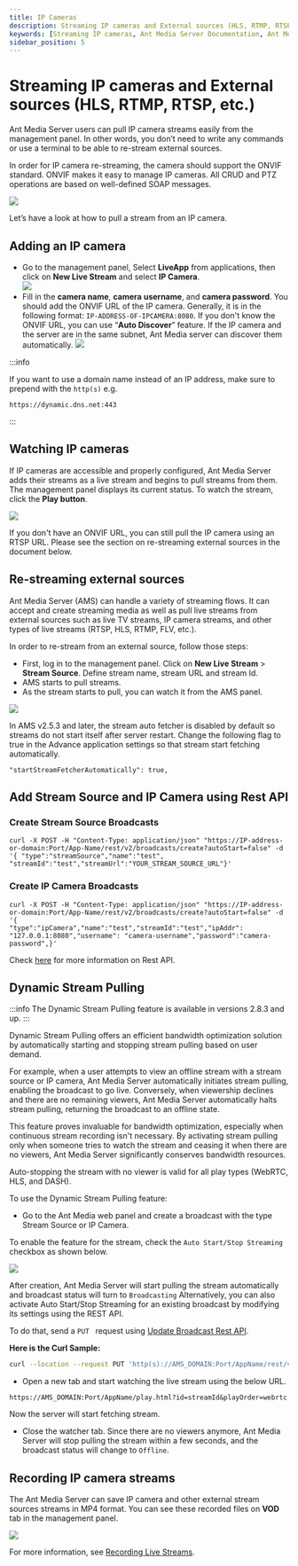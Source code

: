 ```yaml
---
title: IP Cameras
description: Streaming IP cameras and External sources (HLS, RTMP, RTSP)
keywords: [Streaming IP cameras, Ant Media Server Documentation, Ant Media Server Tutorials]
sidebar_position: 5
---
```


# Streaming IP cameras and External sources (HLS, RTMP, RTSP, etc.)

Ant Media Server users can pull IP camera streams easily from the management panel. In other words, you don’t need to write any commands or use a terminal to be able to re-stream external sources.

In order for IP camera re-streaming, the camera should support the ONVIF standard. ONVIF makes it easy to manage IP cameras. All CRUD and PTZ operations are based on well-defined SOAP messages.

![](@site/static/img/onvif_conformance.gif)

Let’s have a look at how to pull a stream from an IP camera.

## Adding an IP camera

*   Go to the management panel, Select **LiveApp** from applications, then click on **New Live Stream** and select **IP Camera**.  
    ![](@site/static/img/re-stream-add-ip-camera-1.png)
*   Fill in the **camera name**, **camera** **username**, and **camera password**. You should add the ONVIF URL of the IP camera. Generally, it is in the following format: ```IP-ADDRESS-OF-IPCAMERA:8080```. If you don't know the ONVIF URL, you can use “**Auto Discover**” feature. If the IP camera and the server are in the same subnet, Ant Media server can discover them automatically.
    ![](@site/static/img/publish-live-stream/IP-Camera-and-External-Sources/IP-Camera-Add.png)

:::info

If you want to use a domain name instead of an IP address, make sure to prepend with the `http(s)` e.g.

`https://dynamic.dns.net:443`

:::

## Watching IP cameras

If IP cameras are accessible and properly configured, Ant Media Server adds their streams as a live stream and begins to pull streams from them. The management panel displays its current status. To watch the stream, click the **Play button**.

![](@site/static/img/publish-live-stream/IP-Camera-and-External-Sources/IP-Camera-Play.png)

If you don't have an ONVIF URL, you can still pull the IP camera using an RTSP URL. Please see the section on re-streaming external sources in the document below.

## Re-streaming external sources

Ant Media Server (AMS) can handle a variety of streaming flows. It can accept and create streaming media as well as pull live streams from external sources such as live TV streams, IP camera streams, and other types of live streams (RTSP, HLS, RTMP, FLV, etc.).

In order to re-stream from an external source, follow those steps:

*   First, log in to the management panel. Click on 
**New Live Stream** > **Stream Source**. Define stream name, stream URL and stream Id.
*   AMS starts to pull streams.
*   As the stream starts to pull, you can watch it from the AMS panel.

![](@site/static/img/publish-live-stream/IP-Camera-and-External-Sources/Stream-Source.png)

In AMS v2.5.3 and later, the stream auto fetcher is disabled by default so streams do not start itself after server restart. Change the following flag to true in the Advance application settings so that stream start fetching automatically.

`"startStreamFetcherAutomatically": true,`

## Add Stream Source and IP Camera using Rest API

### Create Stream Source Broadcasts

```
curl -X POST -H "Content-Type: application/json" "https://IP-address-or-domain:Port/App-Name/rest/v2/broadcasts/create?autoStart=false" -d '{ "type":"streamSource","name":"test",
"streamId":"test","streamUrl":"YOUR_STREAM_SOURCE_URL"}'
```
### Create IP Camera Broadcasts

```
curl -X POST -H "Content-Type: application/json" "https://IP-address-or-domain:Port/App-Name/rest/v2/broadcasts/create?autoStart=false" -d '{
"type":"ipCamera","name":"test","streamId":"test","ipAddr":  "127.0.0.1:8080","username": "camera-username","password":"camera-password",}'
```
Check [here](https://antmedia.io/docs/category/rest-api-guide/) for more information on Rest API.

## Dynamic Stream Pulling

:::info
The Dynamic Stream Pulling feature is available in versions 2.8.3 and up.
:::

Dynamic Stream Pulling offers an efficient bandwidth optimization solution by automatically starting and stopping stream pulling based on user demand. 

For example, when a user attempts to view an offline stream with a stream source or IP camera, Ant Media Server automatically initiates stream pulling, enabling the broadcast to go live. Conversely, when viewership declines and there are no remaining viewers, Ant Media Server automatically halts stream pulling, returning the broadcast to an offline state. 

This feature proves invaluable for bandwidth optimization, especially when continuous stream recording isn't necessary. By activating stream pulling only when someone tries to watch the stream and ceasing it when there are no viewers, Ant Media Server significantly conserves bandwidth resources.

Auto-stopping the stream with no viewer is valid for all play types (WebRTC, HLS, and DASH).

To use the Dynamic Stream Pulling feature:

 - Go to the Ant Media web panel and create a broadcast with the type Stream Source or IP Camera. 

To enable the feature for the stream, check the ```Auto Start/Stop Streaming``` checkbox as shown below.

![](@site/static/img/dynamic-stream-pulling-1.png)

After creation, Ant Media Server will start pulling the stream automatically and broadcast status will turn to ```Broadcasting```
Alternatively, you can also activate Auto Start/Stop Streaming for an existing broadcast by modifying its settings using the REST API.

To do that, send a  ```PUT ``` request using
[Update Broadcast Rest API](https://antmedia.io/rest/#/BroadcastRestService/updateBroadcast).

**Here is the Curl Sample:**

```bash
curl --location --request PUT 'http(s)://AMS_DOMAIN:Port/AppName/rest/v2/broadcasts/streamId' --header 'Content-Type: application/json' --data '{"autoStartStopEnabled":true}'
```

 - Open a new tab and start watching the live stream using the below
   URL.

```
https://AMS_DOMAIN:Port/AppName/play.html?id=streamId&playOrder=webrtc
```

Now the server will start fetching stream.

 - Close the watcher tab. Since there are no viewers anymore, Ant Media
   Server will stop pulling the stream within a few seconds, and the
   broadcast status will change to ```Offline```.

## Recording IP camera streams

The Ant Media Server can save IP camera and other external stream sources streams in MP4 format. You can see these recorded files on **VOD** tab in the management panel.

![](@site/static/img/publish-live-stream/IP-Camera-and-External-Sources/IP-Camera-Recording.png)

For more information, see [Recording Live Streams](https://antmedia.io/docs/guides/recording-live-streams/).
